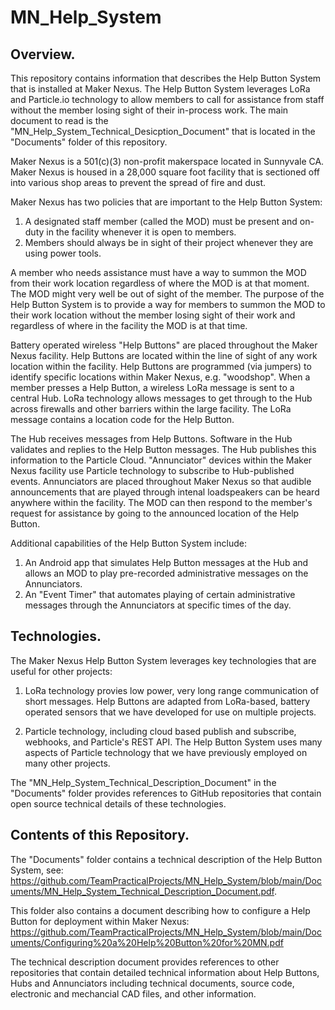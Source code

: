 # MN_Help_System
## Overview.
This repository contains information that describes the Help Button System that is installed at Maker Nexus.  The Help
Button System leverages LoRa and Particle.io technology to allow members to call for assistance from staff without
the member losing sight of their in-process work.  The main document to read is the "MN_Help_System_Technical_Desicption_Document"
that is located in the "Documents" folder of this repository.

Maker Nexus is a 501(c)(3) non-profit makerspace located in Sunnyvale CA.  Maker Nexus is housed in a 28,000 square foot
facility that is sectioned off into various shop areas to prevent the spread of fire and dust.

Maker Nexus has two policies that are important to the Help Button System:
1. A designated staff member (called the MOD) must be present and on-duty in the facility whenever it is open to members.
2. Members should always be in sight of their project whenever they are using power tools.

A member who needs assistance must have a way to summon the MOD from their work location regardless of where the MOD is
at that moment.  The MOD might very well be out of sight of the member.  The purpose of the Help Button System is to provide
a way for members to summon the MOD to their work location without the member losing sight of their work and regardless of where
in the facility the MOD is at that time.

Battery operated wireless "Help Buttons" are placed throughout the Maker Nexus facility.  Help Buttons are located within the
line of sight of any work location within the facility.  Help Buttons are programmed (via jumpers) to identify specific locations
within Maker Nexus, e.g. "woodshop".  When a member presses a Help Button, a wireless LoRa message is sent to a central Hub.  LoRa technology
allows messages to get through to the Hub across firewalls and other barriers within the large facility.  The LoRa message contains
a location code for the Help Button.

The Hub receives messages from Help Buttons.  Software in the Hub validates and replies to the Help Button messages.  The Hub publishes
this information to the Particle Cloud.  "Annunciator" devices within the Maker Nexus facility use Particle technology to subscribe
to Hub-published events.  Annunciators are placed throughout Maker Nexus so that audible announcements that are played through 
intenal loadspeakers can be heard anywhere within the facility.  The MOD can then respond to the member's request for assistance
by going to the announced location of the Help Button.

Additional capabilities of the Help Button System include:
1. An Android app that simulates Help Button messages at the Hub and allows an MOD to play pre-recorded administrative messages on the Annunciators.
2. An "Event Timer" that automates playing of certain administrative messages through the Annunciators at specific times of the day.

## Technologies.
The Maker Nexus Help Button System leverages key technologies that are useful for other projects:

1.  LoRa technology provies low power, very long range communication of short messages.  Help Buttons are adapted from LoRa-based,
battery operated sensors that we have developed for use on multiple projects.

2. Particle technology, including cloud based publish and subscribe, webhooks, and Particle's REST API.  The Help Button System
uses many aspects of Particle technology that we have previously employed on many other projects.

The "MN_Help_System_Technical_Description_Document" in the "Documents" folder provides references to GitHub repositories that 
contain open source technical details of these technologies.

## Contents of this Repository.
The "Documents" folder contains a technical description of the Help Button System, see: https://github.com/TeamPracticalProjects/MN_Help_System/blob/main/Documents/MN_Help_System_Technical_Description_Document.pdf.

This folder also contains a document describing how to configure a Help Button for deployment within Maker Nexus:  https://github.com/TeamPracticalProjects/MN_Help_System/blob/main/Documents/Configuring%20a%20Help%20Button%20for%20MN.pdf

The technical description document provides references to other repositories that contain detailed technical information about Help
Buttons, Hubs and Annunciators including technical documents, source code, electronic and mechancial CAD files, and other information.


